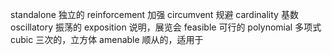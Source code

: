 standalone 独立的
reinforcement 加强
circumvent 规避
cardinality 基数
oscillatory 振荡的
exposition 说明，展览会
feasible 可行的
polynomial 多项式
cubic 三次的，立方体
amenable 顺从的，适用于